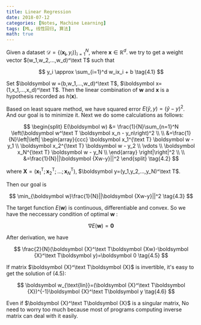 ```yaml
---
title: Linear Regression
date: 2018-07-12
categories: [Notes, Machine Learning]
tags: [ML, 线性回归, 算法]
math: true
---
```


Given a dataset $\mathcal D = \lbrace(\boldsymbol {x_i},y_i)\rbrace_{i=1}^N$, where $\boldsymbol x \in \mathbb R^d$. we try to get a weight vector $(w_1,w_2,...,w_d)^\text T$ such that

$$
y_i \approx \sum_{i=1}^d w_ix_i + b \tag{4.1}
$$

Set $\boldsymbol w =(b,w_1,...,w_d)^\text T$, $\boldsymbol x=(1,x_1,...,x_d)^\text T$. Then the linear combination of $\boldsymbol w$ and $\boldsymbol x$ is a hypothesis recorded as  $h(\boldsymbol x)$.

Based on least square method, we have squared error $E(\hat y,y)=(\hat y-y)^2$. And our goal is to minimize it. Next we do some calculations as follows:

$$
\begin{split}
E(\boldsymbol w) &= \frac{1}{N}\sum_{n=1}^N \left(\boldsymbol w^\text T \boldsymbol x_n - y_n\right)^2 \\ \\
&=\frac{1}{N}\left|\left|
\begin{array}{ccc}
\boldsymbol x_1^{\text T} \boldsymbol w - y_1 \\
\boldsymbol x_2^{\text T} \boldsymbol w - y_2  \\
\vdots \\
\boldsymbol x_N^{\text T} \boldsymbol w - y_N  \\
\end{array}
\right|\right|^2 \\ \\
&=\frac{1}{N}||\boldsymbol {Xw-y}||^2
\end{split}
\tag{4.2}
$$

where $\boldsymbol X=(\boldsymbol x_1^\text{T};\boldsymbol x_2^\text{T};...;\boldsymbol x_N^\text{T})$, $\boldsymbol y=(y_1,y_2,...,y_N)^\text T$.

Then our goal is

$$
\min_{\boldsymbol w}\frac{1}{N}||\boldsymbol {Xw-y}||^2 \tag{4.3}
$$

The target function $E(\boldsymbol w)$ is continuous, differentiable and convex. So we have the neccessary condition of optimal $\boldsymbol w$ :

$$
\nabla E(\boldsymbol w)=\boldsymbol 0 \tag{4.4}
$$

After derivation, we have

$$
\frac{2}{N}(\boldsymbol {X}^\text T\boldsymbol {Xw}-\boldsymbol {X}^\text T\boldsymbol y)=\boldsymbol 0 \tag{4.5}
$$

If matrix $\boldsymbol {X}^\text T\boldsymbol {X}$ is invertible, it's easy to get the solution of $(4.5)$:

$$
\boldsymbol w_{\text{lin}}=(\boldsymbol {X}^\text T\boldsymbol {X})^{-1}\boldsymbol {X}^\text T\boldsymbol y \tag{4.6}
$$

Even if $\boldsymbol {X}^\text T\boldsymbol {X}$ is a singular matrix,  No need to worry too much because most of programs computing inverse matrix can deal with it easily.
